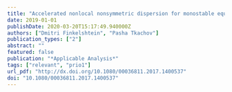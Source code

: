 ```yaml
---
title: "Accelerated nonlocal nonsymmetric dispersion for monostable equations on the real line"
date: 2019-01-01
publishDate: 2020-03-20T15:17:49.940000Z
authors: ["Dmitri Finkelshtein", "Pasha Tkachov"]
publication_types: ["2"]
abstract: ""
featured: false
publication: "*Applicable Analysis*"
tags: ["relevant", "prio1"]
url_pdf: "http://dx.doi.org/10.1080/00036811.2017.1400537"
doi: "10.1080/00036811.2017.1400537"
---
```


